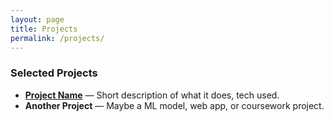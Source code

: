```yaml
---
layout: page
title: Projects
permalink: /projects/
---
```


### Selected Projects

- **[Project Name](#)** — Short description of what it does, tech used.
- **Another Project** — Maybe a ML model, web app, or coursework project.